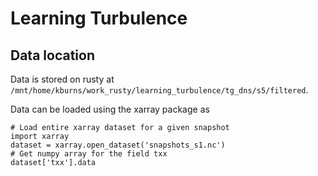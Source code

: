# Learning Turbulence

## Data location

Data is stored on rusty at `/mnt/home/kburns/work_rusty/learning_turbulence/tg_dns/s5/filtered`.

Data can be loaded using the xarray package as

```
# Load entire xarray dataset for a given snapshot
import xarray
dataset = xarray.open_dataset('snapshots_s1.nc')
# Get numpy array for the field txx
dataset['txx'].data
```
